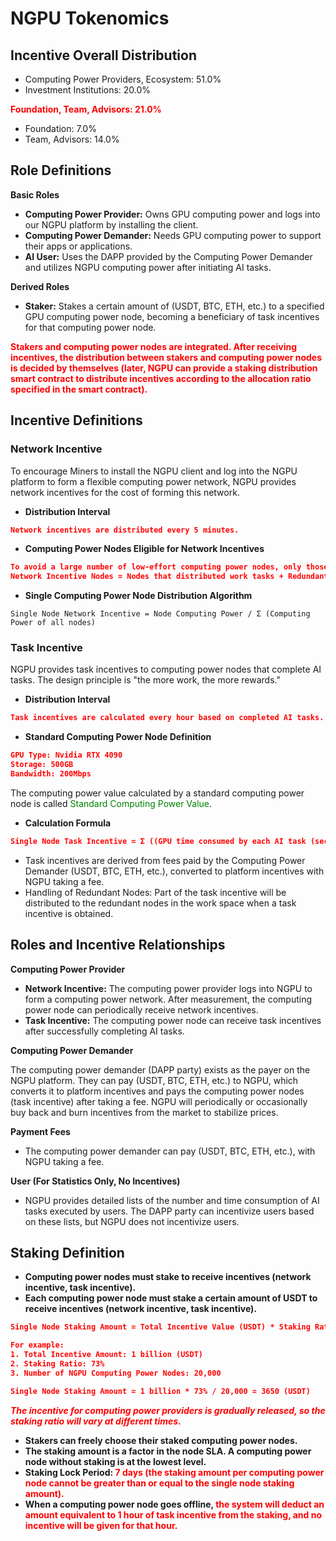 # NGPU Tokenomics
## Incentive Overall Distribution
+ Computing Power Providers, Ecosystem: 51.0%
+ Investment Institutions: 20.0%

**<span style="color:red;">Foundation, Team, Advisors: 21.0%</span>**

+ Foundation: 7.0%
+ Team, Advisors: 14.0%
## Role Definitions
**Basic Roles**

+ **Computing Power Provider:** Owns GPU computing power and logs into our NGPU platform by installing the client.
+ **Computing Power Demander:** Needs GPU computing power to support their apps or applications.
+ **AI User:** Uses the DAPP provided by the Computing Power Demander and utilizes NGPU computing power after initiating AI tasks.

**Derived Roles**
+ **Staker:** Stakes a certain amount of (USDT, BTC, ETH, etc.) to a specified GPU computing power node, becoming a beneficiary of task incentives for that computing power node.

**<span style="color:red;">Stakers and computing power nodes are integrated. After receiving incentives, the distribution between stakers and computing power nodes is decided by themselves (later, NGPU can provide a staking distribution smart contract to distribute incentives according to the allocation ratio specified in the smart contract).</span>**

## Incentive Definitions
### Network Incentive
To encourage Miners to install the NGPU client and log into the NGPU platform to form a flexible computing power network, NGPU provides network incentives for the cost of forming this network.

+ **Distribution Interval**
```json
Network incentives are distributed every 5 minutes.
```
+ **Computing Power Nodes Eligible for Network Incentives**
```json
To avoid a large number of low-effort computing power nodes, only those that actually distribute work tasks and a certain number of idle nodes will receive network incentives. The number of idle nodes is proportionate to the number of tasks distributed and is randomly selected daily.
Network Incentive Nodes = Nodes that distributed work tasks + Redundant Idle Nodes
```
+ **Single Computing Power Node Distribution Algorithm**
```son
Single Node Network Incentive = Node Computing Power / Σ (Computing Power of all nodes)
```
### Task Incentive
NGPU provides task incentives to computing power nodes that complete AI tasks. The design principle is "the more work, the more rewards."

+ **Distribution Interval**
```json
Task incentives are calculated every hour based on completed AI tasks.
```
+ **Standard Computing Power Node Definition**
```json
GPU Type: Nvidia RTX 4090
Storage: 500GB
Bandwidth: 200Mbps
```
The computing power value calculated by a standard computing power node is called <span style="color:green;">Standard Computing Power Value</span>.

+ **Calculation Formula**
```json
Single Node Task Incentive = Σ ((GPU time consumed by each AI task (seconds) * Computing Power Node Value / Standard Computing Power Value) * Task Incentive Value per Second for Standard Computing Power)
```
+ Task incentives are derived from fees paid by the Computing Power Demander (USDT, BTC, ETH, etc.), converted to platform incentives with NGPU taking a fee.
+ Handling of Redundant Nodes: Part of the task incentive will be distributed to the redundant nodes in the work space when a task incentive is obtained.
## Roles and Incentive Relationships
**Computing Power Provider**

+ **Network Incentive:**  The computing power provider logs into NGPU to form a computing power network. After measurement, the computing power node can periodically receive network incentives.
+ **Task Incentive:** The computing power node can receive task incentives after successfully completing AI tasks.

**Computing Power Demander**

The computing power demander (DAPP party) exists as the payer on the NGPU platform. They can pay (USDT, BTC, ETH, etc.) to NGPU, which converts it to platform incentives and pays the computing power nodes (task incentive) after taking a fee. NGPU will periodically or occasionally buy back and burn incentives from the market to stabilize prices.

**Payment Fees**

+ The computing power demander can pay (USDT, BTC, ETH, etc.), with NGPU taking a fee.

**User (For Statistics Only, No Incentives)**

+ NGPU provides detailed lists of the number and time consumption of AI tasks executed by users. The DAPP party can incentivize users based on these lists, but NGPU does not incentivize users.
## Staking Definition
+ **Computing power nodes must stake to receive incentives (network incentive, task incentive).**
+ **Each computing power node must stake a certain amount of USDT to receive incentives (network incentive, task incentive).**
```json
Single Node Staking Amount = Total Incentive Value (USDT) * Staking Ratio / Number of Computing Power Nodes on NGPU Platform

For example:
1. Total Incentive Amount: 1 billion (USDT)
2. Staking Ratio: 73%
3. Number of NGPU Computing Power Nodes: 20,000

Single Node Staking Amount = 1 billion * 73% / 20,000 = 3650 (USDT)
```
<span style="color:red;">**_The incentive for computing power providers is gradually released, so the staking ratio will vary at different times._**</span>

+ **Stakers can freely choose their staked computing power nodes.**
+ **The staking amount is a factor in the node SLA. A computing power node without staking is at the lowest level.**
+ **Staking Lock Period: <span style="color:red;">7 days (the staking amount per computing power node cannot be greater than or equal to the single node staking amount).</span>**
+ **When a computing power node goes offline, <span style="color:red;">the system will deduct an amount equivalent to 1 hour of task incentive from the staking, and no incentive will be given for that hour.</span>**